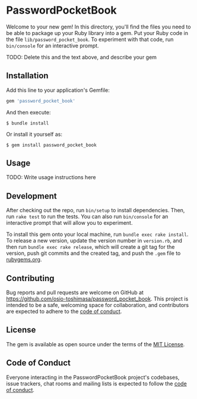 # PasswordPocketBook

Welcome to your new gem! In this directory, you'll find the files you need to be able to package up your Ruby library into a gem. Put your Ruby code in the file `lib/password_pocket_book`. To experiment with that code, run `bin/console` for an interactive prompt.

TODO: Delete this and the text above, and describe your gem

## Installation

Add this line to your application's Gemfile:

```ruby
gem 'password_pocket_book'
```

And then execute:

    $ bundle install

Or install it yourself as:

    $ gem install password_pocket_book

## Usage

TODO: Write usage instructions here

## Development

After checking out the repo, run `bin/setup` to install dependencies. Then, run `rake test` to run the tests. You can also run `bin/console` for an interactive prompt that will allow you to experiment.

To install this gem onto your local machine, run `bundle exec rake install`. To release a new version, update the version number in `version.rb`, and then run `bundle exec rake release`, which will create a git tag for the version, push git commits and the created tag, and push the `.gem` file to [rubygems.org](https://rubygems.org).

## Contributing

Bug reports and pull requests are welcome on GitHub at https://github.com/osio-toshimasa/password_pocket_book. This project is intended to be a safe, welcoming space for collaboration, and contributors are expected to adhere to the [code of conduct](https://github.com/[USERNAME]/password_pocket_book/blob/master/CODE_OF_CONDUCT.md).

## License

The gem is available as open source under the terms of the [MIT License](https://opensource.org/licenses/MIT).

## Code of Conduct

Everyone interacting in the PasswordPocketBook project's codebases, issue trackers, chat rooms and mailing lists is expected to follow the [code of conduct](https://github.com/[USERNAME]/password_pocket_book/blob/master/CODE_OF_CONDUCT.md).
